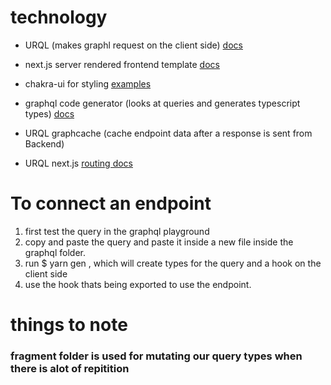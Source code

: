 # technology

- URQL (makes graphl request on the client side) [docs](https://formidable.com/open-source/urql/docs/basics/getting-started/)

- next.js server rendered frontend template [docs](https://github.com/vercel/next.js/tree/canary)

- chakra-ui for styling [examples](https://github.com/vercel/next.js/tree/canary/examples/with-chakra-ui)

- graphql code generator (looks at queries and generates typescript types) [docs](https://graphql-code-generator.com/)

- URQL graphcache (cache endpoint data after a response is sent from Backend)

- URQL next.js [routing docs](https://formidable.com/open-source/urql/docs/advanced/server-side-rendering/)

# To connect an endpoint

1. first test the query in the graphql playground
2. copy and paste the query and paste it inside a new file inside the graphql folder.
3. run $ yarn gen , which will create types for the query and a hook on the client side
4. use the hook thats being exported to use the endpoint.

# things to note

### fragment folder is used for mutating our query types when there is alot of repitition
